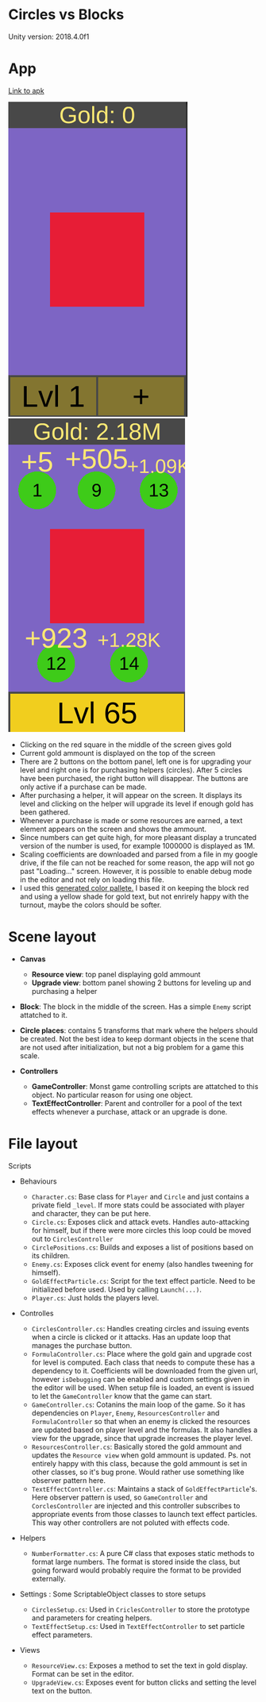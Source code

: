 # Circles vs Blocks

Unity version: 2018.4.0f1

# App

[Link to apk](https://drive.google.com/file/d/1eqTu5c_5z-vFlHDqVckAPkP_ctcTJ2mO/view?usp=sharing)

![Screenshot 1](Screenshots/Screenshot_1.png "Initial")
![Screenshot 1](Screenshots/Screenshot_2.png "After circles have been purchased")

* Clicking on the red square in the middle of the screen gives gold
* Current gold ammount is displayed on the top of the screen
* There are 2 buttons on the bottom panel, left one is for upgrading your level and right one is for purchasing helpers (circles).
After 5 circles have been purchased, the right button will disappear. The buttons are only active if a purchase can be made.
* After purchasing a helper, it will appear on the screen. It displays its level and clicking on the helper will upgrade its level
if enough gold has been gathered.
* Whenever a purchase is made or some resources are earned, a text element appears on the screen and shows the ammount.
* Since numbers can get quite high, for more pleasant display a truncated version of the number is used, for example 1000000 is 
displayed as 1M.
* Scaling coefficients are downloaded and parsed from a file in my google drive, if the file can not be reached for some reason, the app
will not go past "Loading..." screen. However, it is possible to enable debug mode in the editor and not rely on loading this file.
* I used this [generated color pallete.](http://paletton.com/#uid=75z1w0krZuehqDamtvNuGozzjjr) I based it on keeping the block red and using a yellow shade for gold text, but not enrirely happy with the turnout, maybe the colors should be softer.

# Scene layout
- **Canvas**
  - **Resource view**: top panel displaying gold ammount
  - **Upgrade view**: bottom panel showing 2 buttons for leveling up and purchasing a helper
  
- **Block**: The block in the middle of the screen. Has a simple `Enemy` script attatched to it.

- **Circle places**: contains 5 transforms that mark where the helpers should be created. Not the best idea to keep dormant objects in the scene that are not used after initialization, but not a big problem for a game this scale.

- **Controllers**
  - **GameController**: Monst game controlling scripts are attatched to this object. No particular reason for using one object.
  - **TextEffectController**: Parent and controller for a pool of the text effects whenever a purchase, attack or an upgrade is done.

# File layout
Scripts
- Behaviours
  - `Character.cs`: Base class for `Player` and `Circle` and just contains a private field `_level`. If more stats could be associated with player and character, they can be put here.
  - `Circle.cs`: Exposes click and attack evets. Handles auto-attacking for himself, but if there were more circles this loop could be moved out to `CirclesController`
  - `CirclePositions.cs`: Builds and exposes a list of positions based on its children.
  - `Enemy.cs`: Exposes click event for enemy (also handles tweening for himself).
  - `GoldEffectParticle.cs`: Script for the text effect particle. Need to be initialized before used. Used by calling `Launch(...)`.
  - `Player.cs`: Just holds the players level.
  
- Controlles
  - `CirclesController.cs`: Handles creating circles and issuing events when a circle is clicked or it attacks. Has an update loop that manages the purchase button.
  - `FormulaController.cs`: Place where the gold gain and upgrade cost for level is computed. Each class that needs to compute these has a dependency to it. Coefficients will be downloaded from the given url, however `isDebugging` can be enabled and custom settings given in the editor will be used. When setup file is loaded, an event is issued to let the `GameController` know that the game can start.
  - `GameController.cs`: Cotanins the main loop of the game. So it has dependencies on `Player`, `Enemy`, `ResourcesController` and `FormulaController` so that when an enemy is clicked the resources are updated based on player level and the formulas. It also handles a view for the upgrade, since that upgrade increases the player level.
  - `ResourcesController.cs`: Basically stored the gold ammount and updates the `Resource view` when gold ammount is updated. Ps. not entirely happy with this class, because the gold ammount is set in other classes, so it's bug prone. Would rather use something like observer pattern here.
  - `TextEffectController.cs`: Maintains a stack of `GoldEffectParticle`'s. Here observer pattern is used, so `GameController` and `CorclesController` are injected and this controller subscribes to appropriate events from those classes to launch text effect particles. This way other controllers are not poluted with effects code.
  
- Helpers
  - `NumberFormatter.cs`: A pure C# class that exposes static methods to format large numbers. The format is stored inside the class, but going forward would probably require the format to be provided externally.
  
- Settings : Some ScriptableObject classes to store setups
  - `CirclesSetup.cs`: Used in `CriclesController` to store the prototype and parameters for creating helpers.
  - `TextEffectSetup.cs`: Used in `TextEffectController` to set particle effect parameters.
  
- Views
  - `ResourceView.cs`: Exposes a method to set the text in gold display. Format can be set in the editor.
  - `UpgradeView.cs`: Exposes event for button clicks and setting the level text on the button.
